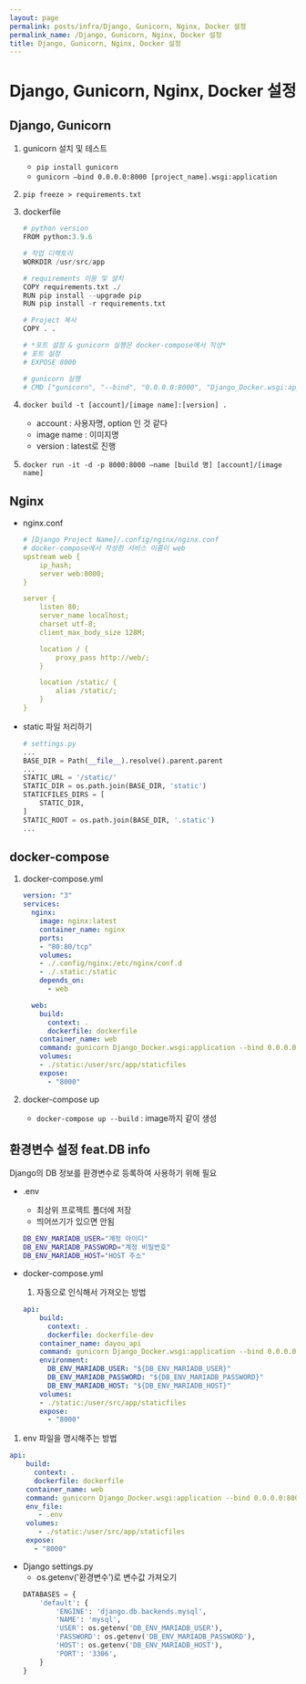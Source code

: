 ```yaml
---
layout: page
permalink: posts/infra/Django, Gunicorn, Nginx, Docker 설정
permalink_name: /Django, Gunicorn, Nginx, Docker 설정
title: Django, Gunicorn, Nginx, Docker 설정
---
```

# Django, Gunicorn, Nginx, Docker 설정

## Django, Gunicorn

1. gunicorn 설치 및 테스트
    - `pip install gunicorn`
    - `gunicorn —bind 0.0.0.0:8000 [project_name].wsgi:application`
2. `pip freeze > requirements.txt`
3. dockerfile
    
    ```python
    # python version
    FROM python:3.9.6
    
    # 작업 디렉토리
    WORKDIR /usr/src/app
    
    # requirements 이동 및 설치
    COPY requirements.txt ./
    RUN pip install --upgrade pip
    RUN pip install -r requirements.txt
    
    # Project 복사
    COPY . .
    
    # *포트 설정 & gunicorn 실행은 docker-compose에서 작성*
    # 포트 설정
    # EXPOSE 8000
    
    # gunicorn 실행
    # CMD ["gunicorn", "--bind", "0.0.0.0:8000", "Django_Docker.wsgi:application"]
    ```
    
4. `docker build -t [account]/[image name]:[version] .`
    - account : 사용자명, option 인 것 같다
    - image name : 이미지명
    - version : latest로 진행
5. `docker run -it -d -p 8000:8000 —name [build 명] [account]/[image name]`

## Nginx
- nginx.conf
    ```yaml
    # [Django Project Name]/.config/nginx/nginx.conf
    # docker-compose에서 작성한 서비스 이름이 web
    upstream web {
        ip_hash;
        server web:8000;
    }
    
    server {
        listen 80;
        server_name localhost;
        charset utf-8;
        client_max_body_size 128M;
    
        location / {
            proxy_pass http://web/;
        }
    
        location /static/ {
            alias /static/;
        }
    }
    ```
- static 파일 처리하기
    
    ```python
    # settings.py
    ...
    BASE_DIR = Path(__file__).resolve().parent.parent
    ...
    STATIC_URL = '/static/'
    STATIC_DIR = os.path.join(BASE_DIR, 'static')
    STATICFILES_DIRS = [
        STATIC_DIR,
    ]
    STATIC_ROOT = os.path.join(BASE_DIR, '.static')
    ...
    ```
    

## docker-compose

1. docker-compose.yml
    
    ```yaml
    version: "3"
    services:
      nginx:
        image: nginx:latest
        container_name: nginx
        ports:
        - "80:80/tcp"
        volumes:
        - ./.config/nginx:/etc/nginx/conf.d
        - ./.static:/static
        depends_on:
          - web
    
      web:
        build:
          context: .
          dockerfile: dockerfile
        container_name: web
        command: gunicorn Django_Docker.wsgi:application --bind 0.0.0.0:8000
        volumes:
        - ./static:/user/src/app/staticfiles
        expose:
          - "8000"
    ```
    
2. docker-compose up
    - `docker-compose up --build` : image까지 같이 생성

## 환경변수 설정 feat.DB info

Django의 DB 정보를 환경변수로 등록하여 사용하기 위해 필요

- .env
    - 최상위 프로젝트 폴더에 저장
    - 띄어쓰기가 있으면 안됨
    
    ```bash
    DB_ENV_MARIADB_USER="계정 아이디"
    DB_ENV_MARIADB_PASSWORD="계정 비밀번호"
    DB_ENV_MARIADB_HOST="HOST 주소"
    ```
    
- docker-compose.yml
  1. 자동으로 인식해서 가져오는 방법

  ```yaml
  api:
      build:
        context: .
        dockerfile: dockerfile-dev
      container_name: dayou_api
      command: gunicorn Django_Docker.wsgi:application --bind 0.0.0.0:8000
      environment:
        DB_ENV_MARIADB_USER: "${DB_ENV_MARIADB_USER}"
        DB_ENV_MARIADB_PASSWORD: "${DB_ENV_MARIADB_PASSWORD}"
        DB_ENV_MARIADB_HOST: "${DB_ENV_MARIADB_HOST}"
      volumes:
      - ./static:/user/src/app/staticfiles
      expose:
        - "8000"
  ```
    
 1. env 파일을 명시해주는 방법

 ```yaml
 api:
     build:
       context: .
       dockerfile: dockerfile
     container_name: web
     command: gunicorn Django_Docker.wsgi:application --bind 0.0.0.0:8000
     env_file:
	    - .env
     volumes:
 	    - ./static:/user/src/app/staticfiles
     expose:
       - "8000"
 ```
    
- Django settings.py
    - os.getenv('환경변수')로 변수값 가져오기
    ```python
    DATABASES = {
        'default': {
            'ENGINE': 'django.db.backends.mysql',
            'NAME': 'mysql',
            'USER': os.getenv('DB_ENV_MARIADB_USER'),
            'PASSWORD': os.getenv('DB_ENV_MARIADB_PASSWORD'),
            'HOST': os.getenv('DB_ENV_MARIADB_HOST'),
            'PORT': '3306',
        }
    }
    ```